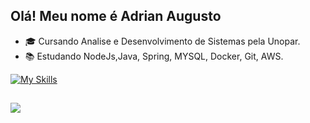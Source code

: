 ## Olá! Meu nome é Adrian Augusto

- 🎓 Cursando Analise e Desenvolvimento de Sistemas pela Unopar.
- 📚 Estudando NodeJs,Java, Spring, MYSQL, Docker, Git, AWS.

[![My Skills](https://skillicons.dev/icons?i=java,spring,nodejs,typescript,mysql,postgresql,docker,aws)](https://skillicons.dev)

##

<div> 
  <a href="https://www.linkedin.com/in/jo%C3%A3o-pedro-camargo-pinheiro-9600762a8/" target="_blank"><img src="https://img.shields.io/badge/-LinkedIn-%230077B5?style=for-the-badge&logo=linkedin&logoColor=white" target="_blank"></a> 
  <a href ="mailto:adriansilva7272@gmail.com><img src="https://img.shields.io/badge/-Gmail-%23333?style=for-the-badge&logo=gmail&logoColor=white" target="_blank"></a>
</div>
